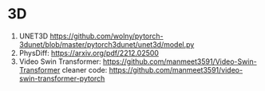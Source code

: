 # 3D

1. UNET3D https://github.com/wolny/pytorch-3dunet/blob/master/pytorch3dunet/unet3d/model.py
2. PhysDiff: https://arxiv.org/pdf/2212.02500
3. Video Swin Transformer: https://github.com/manmeet3591/Video-Swin-Transformer cleaner code: https://github.com/manmeet3591/video-swin-transformer-pytorch
